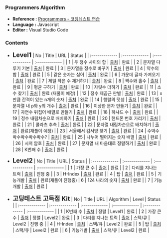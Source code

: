 ### Programmers Algorithm

- <b>Reference :</b> [Programmers - 코딩테스트 연습](https://programmers.co.kr/learn/challenges)
- <b>Language :</b> Javascript
- <b>Editor :</b> Visual Studio Code



### Contents

- <span style="font-size:20px"><b>Level1</b></span>
  | No | Title | URL | Status |
  | :------------- | :------------- | :------------- | :------------- |
  | 1 | 두 정수 사이의 합 | [출처](https://programmers.co.kr/learn/courses/30/lessons/12912) | 완료 |
  | 2 | 문자열 다루기 기본 | [출처](https://programmers.co.kr/learn/courses/30/lessons/12918) | 완료 |
  | 3 | 문자열을 정수로 바꾸기 | [출처](https://programmers.co.kr/learn/courses/30/lessons/12925) | 완료 |
  | 4 | 약수의 합 | [출처](https://programmers.co.kr/learn/courses/30/lessons/12928) | 완료 |
  | 5 | 같은 숫자는 싫어 | [출처](https://programmers.co.kr/learn/courses/30/lessons/12906) | 완료 |
  | 6 | 가운데 글자 가져오기 | [출처](https://programmers.co.kr/learn/courses/30/lessons/12906) | 완료 |
  | 7 | 제일 작은 수 제거하기 | [출처](https://programmers.co.kr/learn/courses/30/lessons/12935) | 완료 |
  | 8 | 짝수와 홀수 | [출처](https://programmers.co.kr/learn/courses/30/lessons/12937) | 완료 |
  | 9 | 평균 구하기 | [출처](https://programmers.co.kr/learn/courses/30/lessons/12944) | 완료 |
  | 10 | 자릿수 더하기 | [출처](https://programmers.co.kr/learn/courses/30/lessons/12931) | 완료 |
  | 11 | 소수 찾기 | [출처](https://programmers.co.kr/learn/courses/30/lessons/12921) | 완료 (재풀이 예정) |
  | 12 | 정수 제곱근 판별 | [출처](https://programmers.co.kr/learn/courses/30/lessons/12934) | 완료 |
  | 13 | x만큼 간격이 있는 n개의 숫자 | [출처](https://programmers.co.kr/learn/courses/30/lessons/12954) | 완료 |
  | 14 | 행렬의 덧셈 | [출처](https://programmers.co.kr/learn/courses/30/lessons/12950) | 완료 |
  | 15 | 문자열 내 p와 y의 개수 | [출처](https://programmers.co.kr/learn/courses/30/lessons/12916) | 완료 |
  | 16 | 이상한 문자 만들기 | [출처](https://programmers.co.kr/learn/courses/30/lessons/12930) | 완료 |
  | 17 | 자연수 뒤집어 배열로 만들기 | [출처](https://programmers.co.kr/learn/courses/30/lessons/12932) | 완료 |
  | 18 | 하샤드 수 | [출처](https://programmers.co.kr/learn/courses/30/lessons/12947) | 완료 |
  | 19 | 정수 내림차순으로 배치하기 | [출처](https://programmers.co.kr/learn/courses/30/lessons/12933) | 완료 |
  | 20 | 핸드폰 번호 가리기 | [출처](https://programmers.co.kr/learn/courses/30/lessons/12948) | 완료 |
  | 21 | 콜라츠 추측 | [출처](https://programmers.co.kr/learn/courses/30/lessons/12943) | 완료 |
  | 22 | 문자열 내림차순으로 배치하기 | [출처](https://programmers.co.kr/learn/courses/30/lessons/12917) | 완료(재풀이 예정) |
  | 23 | 서울에서 김서방 찾기 | [출처](https://programmers.co.kr/learn/courses/30/lessons/12919) | 완료 |
  | 24 | 수박수박수박수박수박수? | [출처](https://programmers.co.kr/learn/courses/30/lessons/12922) | 완료 |
  | 25 | 나누어 떨어지는 숫자 배열 | [출처](https://programmers.co.kr/learn/courses/30/lessons/12910) | 완료 |
  | 26 | 시저 암호 | [출처](https://programmers.co.kr/learn/courses/30/lessons/12926) | 완료 |
  | 27 | 문자열 내 마음대로 정렬하기 | [출처](https://programmers.co.kr/learn/courses/30/lessons/12915) | 완료 |
  | 28 | K번째 수 | [출처](https://programmers.co.kr/learn/courses/30/lessons/42748) | 완료 |



- <span style="font-size:20px"><b>Level2</b></span>
  | No | Title | URL | Status |
  | :------------- | :------------- | :------------- | :------------- |
  | 1 | 가장 큰 수 | [출처](https://programmers.co.kr/learn/courses/30/lessons/42746) | 완료 |
  | 2 | 다리를 지나는 트럭 | [출처](https://programmers.co.kr/learn/courses/30/lessons/42583) | 진행 중 |
  | 3 | H-Index | [출처](https://programmers.co.kr/learn/courses/30/lessons/42747) | 완료 |
  | 4 | 탑 | [출처](https://programmers.co.kr/learn/courses/30/lessons/42588) | 완료 |
  | 5 | 기능개발 | [출처](https://programmers.co.kr/learn/courses/30/lessons/42586) | 완료(재풀이 진행중) 
  | 6 | 124 나라의 숫자 | [출처](https://programmers.co.kr/learn/courses/30/lessons/12899) | 완료 |
  | 7 | 기능개발 | [출처](https://programmers.co.kr/learn/courses/30/lessons/42586) | 완료 |


- <span style="font-size:20px"><b>고딩테스트 고득점 Kit</b></span>
  | No | Title | URL | Algorithm | Level | Status |
  | :------------- | :------------- | :------------- | :------------- | :------------- | :------------- |
  | 1 | K번째 수 | [출처](https://programmers.co.kr/learn/courses/30/lessons/42748) | 정렬 | Level1 | 완료 |
  | 2 | 가장 큰 수 | [출처](https://programmers.co.kr/learn/courses/30/lessons/42746) | 정렬 | Level2 | 완료 |
  | 3 | 다리를 지나는 트럭 | [출처](https://programmers.co.kr/learn/courses/30/lessons/42583) | 스택/큐 | Level2 | 진행 중 |
  | 4 | H-Index | [출처](https://programmers.co.kr/learn/courses/30/lessons/42747) | 스택/큐 | Level2 | 완료 |
  | 5 | 탑 | [출처](https://programmers.co.kr/learn/courses/30/lessons/42588) | 스택/큐 | Level2 | 완료 |
  | 6 | 기능개발 | [출처](https://programmers.co.kr/learn/courses/30/lessons/42586) | 스택/큐 | Level2 | 완료 |
